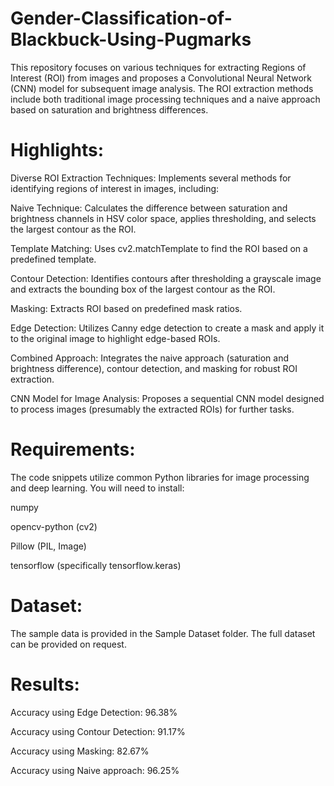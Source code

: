 # Gender-Classification-of-Blackbuck-Using-Pugmarks

This repository focuses on various techniques for extracting Regions of Interest (ROI) from images and proposes a Convolutional Neural Network (CNN) model for subsequent image analysis. The ROI extraction methods include both traditional image processing techniques and a naive approach based on saturation and brightness differences.

#

# Highlights:
Diverse ROI Extraction Techniques: Implements several methods for identifying regions of interest in images, including:

Naive Technique: Calculates the difference between saturation and brightness channels in HSV color space, applies thresholding, and selects the largest contour as the ROI.

Template Matching: Uses cv2.matchTemplate to find the ROI based on a predefined template.

Contour Detection: Identifies contours after thresholding a grayscale image and extracts the bounding box of the largest contour as the ROI.

Masking: Extracts ROI based on predefined mask ratios.

Edge Detection: Utilizes Canny edge detection to create a mask and apply it to the original image to highlight edge-based ROIs.

Combined Approach: Integrates the naive approach (saturation and brightness difference), contour detection, and masking for robust ROI extraction.

CNN Model for Image Analysis: Proposes a sequential CNN model designed to process images (presumably the extracted ROIs) for further tasks.

#

# Requirements:

The code snippets utilize common Python libraries for image processing and deep learning. You will need to install:

numpy

opencv-python (cv2)

Pillow (PIL, Image)

tensorflow (specifically tensorflow.keras)

#

# Dataset:

The sample data is provided in the Sample Dataset folder. The full dataset can be provided on request.

#

# Results:

Accuracy using Edge Detection: 96.38%

Accuracy using Contour Detection: 91.17%

Accuracy using Masking: 82.67%

Accuracy using Naive approach: 96.25%
